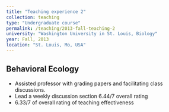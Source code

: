 ```yaml
---
title: "Teaching experience 2"
collection: teaching
type: "Undergraduate course"
permalink: /teaching/2013-fall-teaching-2
university: "Washington University in St. Louis, Biology"
year: Fall, 2013
location: "St. Louis, Mo, USA"
---
```

## Behavioral Ecology 
- Assisted professor with grading papers and facilitating class discussions. 
- Lead a weekly discussion section 6.44/7 overall rating
- 6.33/7 of overall rating of teaching effectiveness 
